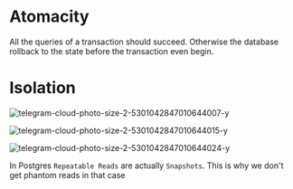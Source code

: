 # Atomacity
All the queries of a transaction should succeed. Otherwise the database rollback to the state before the transaction even begin.

# Isolation

![telegram-cloud-photo-size-2-5301042847010644007-y](https://github.com/user-attachments/assets/0a827aa7-c390-4178-b536-20ebf1839d05)


![telegram-cloud-photo-size-2-5301042847010644015-y](https://github.com/user-attachments/assets/5fb20526-cded-4884-be13-eaa9766f55c9)

![telegram-cloud-photo-size-2-5301042847010644024-y](https://github.com/user-attachments/assets/398583c5-c698-4694-ad44-907461c3c902)

In Postgres `Repeatable Reads` are actually `Snapshots`. This is why we don't get phantom reads in that case
